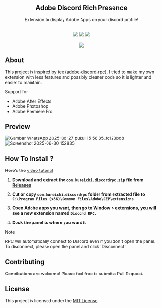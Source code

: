 <div align="center">
<h2>Adobe Discord Rich Presence</h2>
  <p>
    Extension to display Adobe Apps on your discord profile!
    <br />
  </p>
    <br />
    <img src="https://img.shields.io/badge/Status-Under%20Development-green?style=for-the-badge">
    <img src="https://img.shields.io/badge/License-MIT-blue?style=for-the-badge">
    <img src="https://img.shields.io/badge/Build%20with-Native%20js-yellow?style=for-the-badge">
    <br />
    <br />
    <img src="https://github.com/user-attachments/assets/3a434c51-012b-4d59-9085-d3142a520e28">
</div>


## About
This project is inspired by tee ([adobe-discord-rpc](https://github.com/teeteeteeteetee/adobe-discord-rpc)), I tried to make my own extension with less features and possibly cleaner code so it is lighter and easier to maintain.



Support for 
- Adobe After Effects
- Adobe Photoshop
- Adobe Premiere Pro



## Preview
![Gambar WhatsApp 2025-06-27 pukul 15 58 35_fc123bd8](https://github.com/user-attachments/assets/6adaad16-f388-4db0-8835-93320d408d1d) ![Screenshot 2025-06-30 152835](https://res.cloudinary.com/ddsuizdgf/image/upload/v1751272350/Screenshot_2025-06-30_152835_ame70m.jpg)

## How To Install ?

Here's the [video tutorial](https://youtu.be/dUXCviKRUGg)

1. **Download and extract the ```com.kureichi.discordrpc.zip``` file from [Releases](https://github.com/Kuredew/adobe-discord-rpc/releases)**

2. **Cut or copy ```com.kureichi.discordrpc``` folder from extracted file to ```C:\Program Files (x86)\Common Files\Adobe\CEP\extensions```**
4. **Open Adobe apps you want, then go to Window > extensions, you will see a new extension named ```Discord RPC```.**
5. **Dock the panel to where you want it**

> [!NOTE]  
> RPC will automatically connect to Discord even if you don't open the panel. To disconnect, please open the panel and click 'Disconnect'

## Contributing

Contributions are welcome! Please feel free to submit a Pull Request.

## License

This project is licensed under the [MIT License](LICENSE.md).
